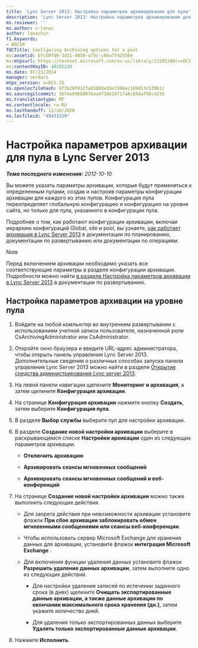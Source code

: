 ```yaml
---
title: 'Lync Server 2013: Настройка параметров архивирования для пула'
description: 'Lync Server 2013: Настройка параметров архивирования для пула.'
ms.reviewer: ''
ms.author: v-lanac
author: lanachin
f1.keywords:
- NOCSH
TOCTitle: Configuring Archiving options for a pool
ms:assetid: b7cb0fd8-3d31-4858-a75c-c66a7742556e
ms:mtpsurl: https://technet.microsoft.com/en-us/library/JJ205200(v=OCS.15)
ms:contentKeyID: 48185230
ms.date: 07/23/2014
manager: serdars
mtps_version: v=OCS.15
ms.openlocfilehash: bf3b28fd12fab5883e3be319bec169d13c539b1c
ms.sourcegitcommit: 36fee89bb887bea4f18b19f17a8c69daf5bc423d
ms.translationtype: MT
ms.contentlocale: ru-RU
ms.lasthandoff: 11/26/2020
ms.locfileid: "49433329"
---
```

# <a name="configuring-archiving-options-for-a-pool-in-lync-server-2013"></a>Настройка параметров архивации для пула в Lync Server 2013

<div data-xmlns="http://www.w3.org/1999/xhtml">

<div class="topic" data-xmlns="http://www.w3.org/1999/xhtml" data-msxsl="urn:schemas-microsoft-com:xslt" data-cs="https://msdn.microsoft.com/">

<div data-asp="https://msdn2.microsoft.com/asp">



</div>

<div id="mainSection">

<div id="mainBody">

<span> </span>

_**Тема последнего изменения:** 2012-10-10_

Вы можете указать параметры архивации, которые будут применяться к определенным пулами, создав и настроив параметры конфигурации архивации для каждого из этих пулов. Конфигурация пула переопределяет глобальную конфигурацию и конфигурацию на уровне сайта, но только для пула, указанного в конфигурации пула.

Подробнее о том, как работают конфигурации архивации, включая иерархию конфигураций Global, site и pool, вы узнаете, [как работает архивация в Lync Server 2013](lync-server-2013-how-archiving-works.md) в документации по планированию, документации по развертыванию или документации по операциям.

<div>


> [!NOTE]  
> Перед включением архивации необходимо указать все соответствующие параметры в разделе конфигурации архивации. Подробности можно найти <A href="lync-server-2013-configuring-archiving-options.md">в разделе Настройка параметров архивации в Lync Server 2013</A> в документации по развертыванию.



</div>

<div>

## <a name="to-configure-archiving-options-at-the-pool-level"></a>Настройка параметров архивации на уровне пула

1.  Войдите на любой компьютер во внутреннем развертывании с использованием учетной записи пользователя, назначенной роли CsArchivingAdministrator или CsAdministrator.

2.  Откройте окно браузера и введите URL-адрес администратора, чтобы открыть панель управления Lync Server 2013. Дополнительные сведения о различных способах запуска панели управления Lync Server 2013 можно найти в разделе [Открытие средства администрирования Lync server 2013](lync-server-2013-open-lync-server-administrative-tools.md).

3.  На левой панели навигации щелкните **Мониторинг и архивация**, а затем щелкните **Конфигурация архивации**.

4.  На странице **Конфигурация архивации** нажмите кнопку **Создать**, затем выберите **Конфигурация пула**.

5.  В разделе **Выбор службы** выберите пул для настройки архивации.

6.  В разделе **Создание новой настройки архивации** выберите в раскрывающемся списке **Настройки архивации** один из следующих параметров архивации.
    
      - **Отключить архивацию**
    
      - **Архивировать сеансы мгновенных сообщений**
    
      - **Архивировать сеансы мгновенных сообщений и веб-конференций**

7.  На странице **Создание новой настройки архивации** можно также выполнить следующие действия.
    
      - Для запрета действия при невозможности архивации установите флажок **При сбое архивации заблокировать обмен мгновенными сообщениями или сеансы веб-конференции**.
    
      - Чтобы использовать сервер Microsoft Exchange для хранения данных для архивации, установите флажок **интеграция Microsoft Exchange** .
    
      - Для включения функции удаления данных установите флажок **Разрешить удаление данных архивации**, затем выполните одно из следующих действий.
        
          - Для настройки удаления записей по истечении заданного срока (в днях) щелкните **Очищать экспортированные данные архивации, а также данные архивации по окончании максимального срока хранения (дн.)**, затем укажите количество дней.
        
          - Для удаления только экспортированных данных выберите **Удалять только экспортированные данные архивации**.

8.  Нажмите **Исполнить**.

</div>

</div>

<span> </span>

</div>

</div>

</div>

